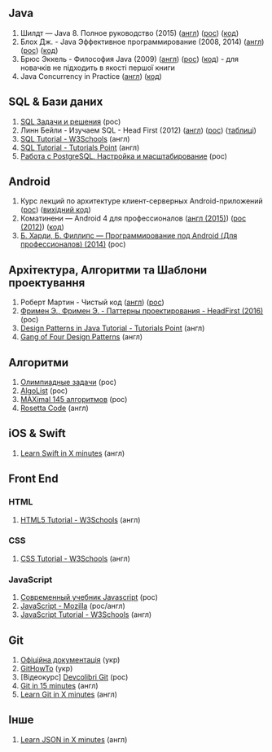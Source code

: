 ## Java
1) Шилдт — Java 8. Полное руководство (2015) ([англ](https://play.google.com/store/books/details/Herbert_Schildt_Java_The_Complete_Reference_Ninth?id=fY-bAgAAQBAJ)) ([рос](https://rozetka.com.ua/ua/12510850/p12510850/)) ([код](https://github.com/hloong/Java-The-Complete-Reference-Ninth-Edition-SourceCode))
2) Блох Дж. - Java Эффективное программирование (2008, 2014) ([англ](https://play.google.com/store/books/details/Joshua_Bloch_Effective_Java?id=ka2VUBqHiWkC)) ([рос](https://rozetka.com.ua/ua/21423354/p21423354/)) ([код](https://github.com/marhan/effective-java-examples))
3) Брюс Эккель - Философия Java (2009) ([англ](https://sophia.javeriana.edu.co/~cbustaca/docencia/POO-2016-01/documentos/Thinking_in_Java_4th_edition.pdf)) ([рос](https://rozetka.com.ua/ua/21486081/p21486081/)) ([код](http://www.mindviewinc.com/TIJ4/CodeInstructions.html)) - для новачків не підходить в якості першої книги
4) Java Concurrency in Practice ([англ](https://play.google.com/store/books/details/Tim_Peierls_Java_Concurrency_in_Practice?id=EK43StEVfJIC)) ([код](http://jcip.net/listings.html))

## SQL & Бази даних
1) [SQL Задачи и решения](http://www.sql-tutorial.ru/ru/content.html) (рос)
2) Линн Бейли - Изучаем SQL - Head First (2012) ([англ](https://play.google.com/store/books/details/Lynn_Beighley_Head_First_SQL?id=5iR4hZNSCcgC)) ([рос](http://www.yakaboo.ua/head-first-sql.html)) ([таблиці](http://www.headfirstlabs.com/books/hfsql/))
3) [SQL Tutorial - W3Schools](https://www.w3schools.com/sql/) (англ)
4) [SQL Tutorial - Tutorials Point](https://www.tutorialspoint.com/sql/) (англ)
5) [Работа с PostgreSQL. Настройка и масштабирование](http://postgresql.leopard.in.ua/) (рос)

## Android
1) Курс лекций по архитектуре клиент-серверных Android-приложений ([рос](https://drive.google.com/drive/folders/0B0Z-lYDZWlawR2VSbXF4UUltQ0U)) ([вихідний код](https://github.com/ArturVasilov/AndroidSchool))
2) Коматинени — Android 4 для профессионалов ([англ (2015)](https://www.apress.com/gp/book/9781430246800)) ([рос (2012)](http://www.yakaboo.ua/pro-android-4.html)) ([код](https://github.com/Apress/pro-android-5))
3) [Б. Харди, Б. Филлипс — Программирование под Android (Для профессионалов) (2014)](https://rozetka.com.ua/ua/11616434/p11616434/) (рос)

## Архітектура, Алгоритми та Шаблони проектування
1) Роберт Мартин - Чистый код ([англ](https://play.google.com/store/books/details?id=_i6bDeoCQzsC)) ([рос](https://rozetka.com.ua/ua/6505018/p6505018/))
2) [Фримен Э., Фримен Э. - Паттерны проектирования - HeadFirst (2016)](https://rozetka.com.ua/ua/25950041/p25950041/) (рос)
3) [Design Patterns in Java Tutorial - Tutorials Point](https://www.tutorialspoint.com/design_pattern/index.htm) (англ)
4) [Gang of Four Design Patterns](http://www.blackwasp.co.uk/gofpatterns.aspx) (англ)

## Алгоритми
1) [Олимпиадные задачи](http://acmp.ru/index.asp?main=tasks) (рос)
2) [AlgoList](http://algolist.ru/) (рос)
3) [MAXimal 145 алгоритмов](http://e-maxx.ru/algo/) (рос)
4) [Rosetta Code](http://rosettacode.org/) (англ)

## iOS & Swift
1) [Learn Swift in X minutes](https://learnxinyminutes.com/docs/swift/) (англ)

## Front End

### HTML
1) [HTML5 Tutorial - W3Schools](https://www.w3schools.com/html/default.asp) (англ)

### CSS
1) [CSS Tutorial - W3Schools](https://www.w3schools.com/css/) (англ)

### JavaScript
1) [Современный учебник Javascript](https://learn.javascript.ru/) (рос)
2) [JavaScript - Mozilla](https://developer.mozilla.org/ru/docs/Web/JavaScript) (рос/англ)
3) [JavaScript Tutorial - W3Schools](https://www.w3schools.com/js/default.asp) (англ)

## Git
1) [Офіційна документація](https://git-scm.com/book/uk/v2/) (укр)
2) [GitHowTo](https://githowto.com/uk) (укр)
3) [Відеокурс] [Devcolibri Git](https://www.youtube.com/watch?v=en6gms6e54Q&list=PLIU76b8Cjem5B3sufBJ_KFTpKkMEvaTQR) (рос)
4) [Git in 15 minutes](https://try.github.io) (англ)
5) [Learn Git in X minutes](https://learnxinyminutes.com/docs/git/) (англ)

## Інше
1) [Learn JSON in X minutes](https://learnxinyminutes.com/docs/json/) (англ)

